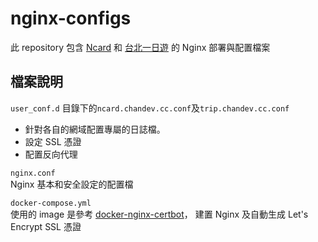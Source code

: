# nginx-configs

此 repository 包含 [Ncard](https://github.com/chan0216/Ncard-2.0) 和 [台北一日遊](https://github.com/chan0216/taipei-day-trip-website) 
的 Nginx 部署與配置檔案

## 檔案說明
`user_conf.d` 目錄下的`ncard.chandev.cc.conf`及`trip.chandev.cc.conf`
- 針對各自的網域配置專屬的日誌檔。
- 設定 SSL 憑證
- 配置反向代理

`nginx.conf`
<br> Nginx 基本和安全設定的配置檔

`docker-compose.yml`
<br>使用的 image 是參考 [docker-nginx-certbot](https://github.com/JonasAlfredsson/docker-nginx-certbot)，
建置 Nginx 及自動生成 Let's Encrypt SSL 憑證

